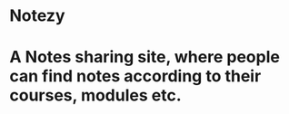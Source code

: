 # Notezy
# A Notes sharing site, where people can find notes according to their courses, modules etc.
